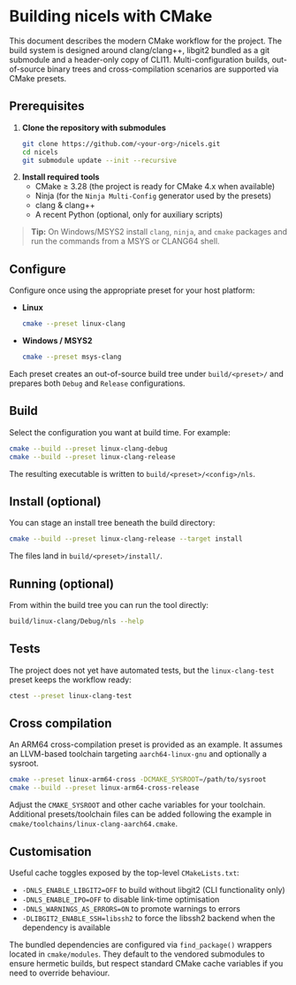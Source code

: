 # Building nicels with CMake

This document describes the modern CMake workflow for the project.  The build
system is designed around clang/clang++, libgit2 bundled as a git submodule and
a header-only copy of CLI11.  Multi-configuration builds, out-of-source binary
trees and cross-compilation scenarios are supported via CMake presets.

## Prerequisites

1. **Clone the repository with submodules**
   ```sh
   git clone https://github.com/<your-org>/nicels.git
   cd nicels
   git submodule update --init --recursive
   ```
2. **Install required tools**
   * CMake ≥ 3.28 (the project is ready for CMake 4.x when available)
   * Ninja (for the `Ninja Multi-Config` generator used by the presets)
   * clang & clang++
   * A recent Python (optional, only for auxiliary scripts)

> **Tip:** On Windows/MSYS2 install `clang`, `ninja`, and `cmake` packages and
> run the commands from a MSYS or CLANG64 shell.

## Configure

Configure once using the appropriate preset for your host platform:

* **Linux**
  ```sh
  cmake --preset linux-clang
  ```
* **Windows / MSYS2**
  ```sh
  cmake --preset msys-clang
  ```

Each preset creates an out-of-source build tree under `build/<preset>/` and
prepares both `Debug` and `Release` configurations.

## Build

Select the configuration you want at build time.  For example:

```sh
cmake --build --preset linux-clang-debug
cmake --build --preset linux-clang-release
```

The resulting executable is written to `build/<preset>/<config>/nls`.

## Install (optional)

You can stage an install tree beneath the build directory:

```sh
cmake --build --preset linux-clang-release --target install
```

The files land in `build/<preset>/install/`.

## Running (optional)

From within the build tree you can run the tool directly:

```sh
build/linux-clang/Debug/nls --help
```

## Tests

The project does not yet have automated tests, but the `linux-clang-test`
preset keeps the workflow ready:

```sh
ctest --preset linux-clang-test
```

## Cross compilation

An ARM64 cross-compilation preset is provided as an example.  It assumes an
LLVM-based toolchain targeting `aarch64-linux-gnu` and optionally a sysroot.

```sh
cmake --preset linux-arm64-cross -DCMAKE_SYSROOT=/path/to/sysroot
cmake --build --preset linux-arm64-cross-release
```

Adjust the `CMAKE_SYSROOT` and other cache variables for your toolchain.
Additional presets/toolchain files can be added following the example in
`cmake/toolchains/linux-clang-aarch64.cmake`.

## Customisation

Useful cache toggles exposed by the top-level `CMakeLists.txt`:

* `-DNLS_ENABLE_LIBGIT2=OFF` to build without libgit2 (CLI functionality only)
* `-DNLS_ENABLE_IPO=OFF` to disable link-time optimisation
* `-DNLS_WARNINGS_AS_ERRORS=ON` to promote warnings to errors
* `-DLIBGIT2_ENABLE_SSH=libssh2` to force the libssh2 backend when the dependency is available

The bundled dependencies are configured via `find_package()` wrappers located in
`cmake/modules`.  They default to the vendored submodules to ensure hermetic
builds, but respect standard CMake cache variables if you need to override
behaviour.
